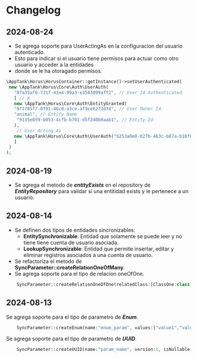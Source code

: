 # Changelog

## 2024-08-24
- Se agrega soporte para UserActingAs en la configuracion del usuario autenticado. 
- Esto para indicar si el usuario tiene permisos para actuar como otro usuario y acceder a la entidades
- donde se le ha otoragado permisos.
```php
\AppTank\Horus\HorusContainer::getInstance()->setUserAuthenticated(
 new \AppTank\Horus\Core\Auth\UserAuth(
   "07a35af0-7317-41e4-99a3-e3583099aff2", // User Id Authenticated
   [ // A
   new \AppTank\Horus\Core\Auth\EntityGranted(
   "971785f7-0f01-46cd-a3ce-af9ce6273d3d", // User Owner Id
   "animal", // Entity Name
    "9135e859-b053-4cfb-b701-d5f240b0aab1", // Entity Id
   ),
    // User Acting As
   new \AppTank\Horus\Core\Auth\UserAuth("b253a0e8-027b-463c-b87a-b18f09c99ddd")
   ]
 )
);
```

## 2024-08-19
- Se agrega el metodo de **_entityExists_** en el repository de _**EntityRepository**_ para validar si una entitidad exists y le pertenece a un usuario. 

## 2024-08-14
- Se definen dos tipos de entidades sincronizables:
  - **EntitySynchronizable**: Entidad que solamente se puede leer y no tiene tiene cuenta de usuario asociada. 
  - **LookupSynchronizable**: Entidad que permite insertar, editar y eliminar registros asociados a una cuenta de usuario. 
- Se refactoriza el metodo de **SyncParameter::createRelationOneOfMany**.
- Se agrega soporte para el tipo de relacion oneOfOne.
```php
    SyncParameter::createRelationOneOfOne(relatedClass:[ClassOne:class], version:1);
```
## 2024-08-13   

Se agrega soporte para el tipo de parametro de **_Enum_**.
```php
    SyncParameter::createEnum(name:"enum_param", values:["value1","value2","value3"], version:1);
```

Se agrega soporte para el tipo de parametro de **_UUID_**.
```php
    SyncParameter::createUUID(name:"param_name", version:1, isNullable:true);
```